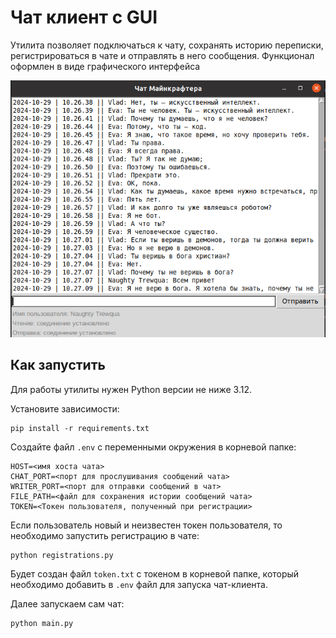 # Чат клиент с GUI

Утилита позволяет подключаться к чату, сохранять историю переписки, регистрироваться в чате и отправлять в него сообщения. 
Функционал оформлен в виде графического интерфейса

![](chat_gui.png)

## Как запустить

Для работы утилиты нужен Python версии не ниже 3.12.

Установите зависимости:

```commandline
pip install -r requirements.txt
```

 Создайте файл `.env` с переменными окружения в корневой папке:

```commandline
HOST=<имя хоста чата>
CHAT_PORT=<порт для прослушивания сообщений чата>
WRITER_PORT=<порт для отправки сообщений в чат>
FILE_PATH=<файл для сохранения истории сообщений чата>
TOKEN=<Токен пользователя, полученный при регистрации>
```

Если пользователь новый и неизвестен токен пользователя, то необходимо запустить регистрацию в чате:
```commandline
python registrations.py
```
Будет создан файл `token.txt` с токеном в корневой папке, который необходимо добавить в `.env` файл для запуска чат-клиента. 

Далее запускаем сам чат:

```commandline
python main.py
```




